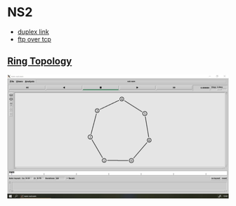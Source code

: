 NS2
===


- [duplex link](./basics/duplexLink.tcl)
- [ftp over tcp](./basics/ftpOverTCP.tcl)

[__Ring Topology__](./basics/ringTopology.tcl)
---
![](./basics/ringTopology.jpg)